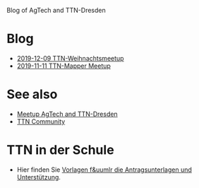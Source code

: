 Blog of AgTech and TTN-Dresden 

# Blog
- [2019-12-09 TTN-Weihnachtsmeetup](posts/2019-12-09-mu-weihnachten.md)
- [2019-11-11 TTN-Mapper Meetup](posts/2019-11-11-mu-mapper.md)

# See also 
- [Meetup AgTech and TTN-Dresden](https://www.meetup.com/de-DE/AgTech-Dresden/)
- [TTN Community](https://www.thethingsnetwork.org/community/dresden/)

# TTN in der Schule
- Hier finden Sie [Vorlagen f&uumlr die Antragsunterlagen und Unterstützung](schule/TTN_Schule.md).
